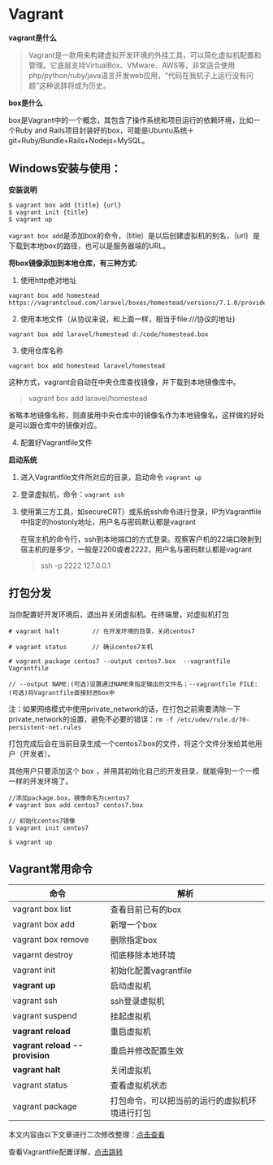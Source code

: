 # Vagrant

**vagrant是什么**

>  Vagrant是一款用来构建虚拟开发环境的外挂工具，可以简化虚拟机配置和管理。它底层支持VirtualBox、VMware、AWS等，非常适合使用php/python/ruby/java语言开发web应用，“代码在我机子上运行没有问题”这种说辞将成为历史。



**box是什么**

box是Vagrant中的一个概念，其包含了操作系统和项目运行的依赖环境，比如一个Ruby and Rails项目封装好的box，可能是Ubuntu系统＋git+Ruby/Bundle+Rails+Nodejs+MySQL。



## Windows安装与使用：

**安装说明**

```
$ vagrant box add {title} {url}
$ vagrant init {title}
$ vagrant up
```

`vagrant box add`是添加box的命令，｛title｝是以后创建虚拟机的别名，｛url｝是下载到本地box的路径，也可以是服务器端的URL。



**将box镜像添加到本地仓库，有三种方式:**

1. 使用http绝对地址

```
vagrant box add homestead https://vagrantcloud.com/laravel/boxes/homestead/versions/7.1.0/providers/virtualbox.box
```

2. 使用本地文件（从协议来说，和上面一样，相当于file:///协议的地址)

```
vagrant box add laravel/homestead d:/code/homestead.box 
```

3. 使用仓库名称

```
vagrant box add homestead laravel/homestead
```

这种方式，vagrant会自动在中央仓库查找镜像，并下载到本地镜像库中。

> vagrant box add laravel/homestead

省略本地镜像名称，则直接用中央仓库中的镜像名作为本地镜像名，这样做的好处是可以跟仓库中的镜像对应。

4. 配置好Vagrantfile文件

   

**启动系统**

1. 进入Vagrantfile文件所对应的目录，启动命令 `vagrant up`

2. 登录虚拟机，命令：`vagrant ssh`

3. 使用第三方工具，如secureCRT）或系统ssh命令进行登录，IP为Vagrantfile中指定的hostonly地址，用户名与密码默认都是vagrant

   在宿主机的命令行，ssh到本地端口的方式登录。观察客户机的22端口映射到宿主机的是多少，一般是2200或者2222，用户名与密码默认都是vagrant

   >  ssh -p 2222 127.0.0.1



## 打包分发

当你配置好开发环境后，退出并关闭虚拟机。在终端里，对虚拟机打包

```
# vagrant halt         // 在开发环境的目录，关闭centos7

# vagrant status       // 确认centos7关机

# vagrant package centos7 --output centos7.box  --vagrantfile Vagrantfile

// --output NAME:(可选)设置通过NAME来指定输出的文件名；--vagrantfile FILE:(可选)将Vagrantfile直接封进box中
```



注：如果网络模式中使用private_network的话，在打包之前需要清除一下private_network的设置，避免不必要的错误：`rm -f /etc/udev/rule.d/70-persistent-net.rules`

打包完成后会在当前目录生成一个centos7.box的文件，将这个文件分发给其他用户（开发者）。

其他用户只要添加这个 box ，并用其初始化自己的开发目录，就能得到一个一模一样的开发环境了。

```
//添加package.box，镜像命名为centos7
# vagrant box add centos7 centos7.box       

// 初始化centos7镜像
$ vagrant init centos7      

$ vagrant up
```



## Vagrant常用命令

| 命令                           | 解析                                           |
| ------------------------------ | ---------------------------------------------- |
| vagrant box list               | 查看目前已有的box                              |
| vagrant box add                | 新增一个box                                    |
| vagrant box remove             | 删除指定box                                    |
| vagarnt destroy                | 彻底移除本地环境                               |
| vagrant init                   | 初始化配置vagrantfile                          |
| **vagrant up**                 | 启动虚拟机                                     |
| vagrant ssh                    | ssh登录虚拟机                                  |
| vagrant suspend                | 挂起虚拟机                                     |
| **vagrant reload**             | 重启虚拟机                                     |
| **vagrant reload --provision** | 重启并修改配置生效                             |
| **vagrant halt**               | 关闭虚拟机                                     |
| vagrant status                 | 查看虚拟机状态                                 |
| vagrant package                | 打包命令，可以把当前的运行的虚拟机环境进行打包 |





本文内容由以下文章进行二次修改整理：[点击查看](https://blog.csdn.net/yjk13703623757/article/details/70040797)

查看Vagrantfile配置详解，[点击跳转](<https://blog.csdn.net/yjk13703623757/article/details/70768981>)

